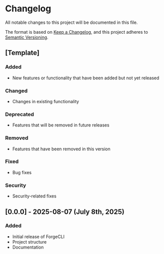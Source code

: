 # Changelog

All notable changes to this project will be documented in this file.

The format is based on [Keep a Changelog](https://keepachangelog.com/en/1.0.0/),
and this project adheres to
[Semantic Versioning](https://semver.org/spec/v2.0.0.html).

## [Template]

### Added

- New features or functionality that have been added but not yet released

### Changed

- Changes in existing functionality

### Deprecated

- Features that will be removed in future releases

### Removed

- Features that have been removed in this version

### Fixed

- Bug fixes

### Security

- Security-related fixes

## [0.0.0] - 2025-08-07 (July 8th, 2025)

### Added

- Initial release of ForgeCLI
- Project structure
- Documentation
